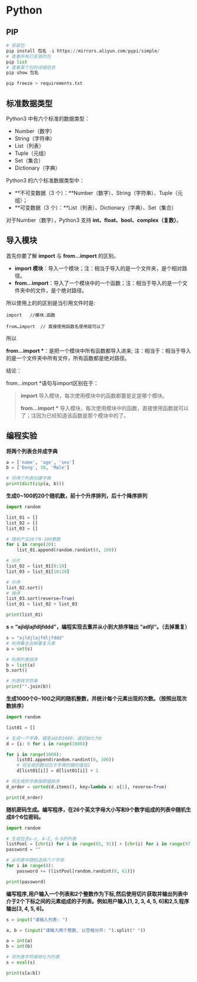 # Python

## PIP



```python
# 安装包
pip install 包名 -i https://mirrors.aliyun.com/pypi/simple/
# 查看所有已安装的包
pip list
# 查看某个包的详细信息
pip show 包名

pip freeze > requirements.txt
```



## 标准数据类型

Python3 中有六个标准的数据类型：

- Number（数字）
- String（字符串）
- List（列表）
- Tuple（元组）
- Set（集合）
- Dictionary（字典）

Python3 的六个标准数据类型中：

- **不可变数据（3 个）：**Number（数字）、String（字符串）、Tuple（元组）；
- **可变数据（3 个）：**List（列表）、Dictionary（字典）、Set（集合）

对于Number（数字），Python3 支持 **int、float、bool、complex（复数）**。



## 导入模块

首先你要了解 **import** 与 **from…import** 的区别。

- **import 模块**：导入一个模块；注：相当于导入的是一个文件夹，是个相对路径。
- **from…import**：导入了一个模块中的一个函数；注：相当于导入的是一个文件夹中的文件，是个绝对路径。

所以使用上的的区别是当引用文件时是:

```
import   //模块.函数

from…import  // 直接使用函数名使用就可以了
```

所以

**from…import \***：是把一个模块中所有函数都导入进来; 注：相当于：相当于导入的是一个文件夹中所有文件，所有函数都是绝对路径。

结论：

from…import *语句与import区别在于：

> **import** 导入模块，每次使用模块中的函数都要是定是哪个模块。
>
> **from…import \*** 导入模块，每次使用模块中的函数，直接使用函数就可以了；注因为已经知道该函数是那个模块中的了。

## 编程实验

**将两个列表合并成字典**

```python
a = ['name', 'age', 'sex']
b = ['Dong', 38, 'Male']

# 将两个列表创建字典
print(dict(zip(a, b)))
```

**生成0~100的20个随机数，前十个升序排列，后十个降序排列**

```python
import random

list_01 = []
list_02 = []
list_03 = []

# 随机产生20个0-100整数
for i in range(20):
    list_01.append(random.randint(0, 100))

# 分片
list_02 = list_01[0:10]
list_03 = list_01[10:20]

# 升序
list_02.sort()
# 降序
list_03.sort(reverse=True)
list_01 = list_02 + list_03

print(list_01)
```

**s = “ajldjlajfdljfddd”，编程实现去重并从小到大排序输出 “adfjl“。（去掉重复）**

```python
s = "ajldjlajfdljfddd"
# 利用集合去掉重复元素
a = set(s)

# 利用列表排序
b = list(a)
b.sort()

# 列表转字符串
print("".join(b))
```

**生成1000个0~100之间的随机整数，并统计每个元素出现的次数。（按照出现次数排序）**

```python
import random

list01 = []

# 生成一个字典，键是从0到1000，值初始化为0
d = {i: 0 for i in range(1000)}

for i in range(1000):
    list01.append(random.randint(0, 100))
    # 将生成的数对应于字典的键的值加1
    d[list01[i]] = d[list01[i]] + 1

# 将生成的字典按照值排序
d_order = sorted(d.items(), key=lambda x: x[1], reverse=True)

print(d_order)
```

**随机密码生成。编写程序，在26个英文字母大小写和9个数字组成的列表中随机生成8个6位密码。**

```python
import random

# 生成包含a-z, A-Z, 0-9的列表
listPool = [chr(i) for i in range(65, 91)] + [chr(i) for i in range(97, 123)] + [chr(i) for i in range(48, 58)]
password = ""

# 从列表中随机选择八个字母
for i in range(8):
    password += (listPool[random.randint(0, 61)])

print(password)

```

**编写程序,用户输入一个列表和2个整数作为下标,然后使用切片获取并输出列表中介于2个下标之间的元素组成的子列表。例如用户输入[1, 2, 3, 4, 5, 6]和2,5,程序输出[3, 4, 5, 6]。**

```python
s = input("请输入列表: ")

a, b = (input("请输入两个整数, 以空格分开: ").split(" "))

a = int(a)
b = int(b)

# 将列表字符串转化为列表
s = eval(s)

print(s[a:b])

```



